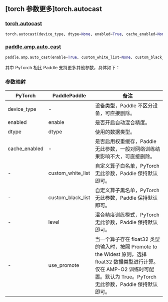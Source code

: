 ## [torch 参数更多]torch.autocast

### [torch.autocast](https://pytorch.org/docs/stable/amp.html?highlight=autocast#torch.autocast)

```python
torch.autocast(device_type, dtype=None, enabled=True, cache_enabled=None)
```

### [paddle.amp.auto_cast](https://www.paddlepaddle.org.cn/documentation/docs/zh/develop/api/paddle/amp/auto_cast_cn.html)

```python
paddle.amp.auto_cast(enable=True, custom_white_list=None, custom_black_list=None, level='O1', dtype='float16', use_promote=True)
```

其中 PyTorch 相比 Paddle 支持更多其他参数，具体如下：

### 参数映射

| PyTorch       | PaddlePaddle      | 备注                                                                                                                                                                                  |
| ------------- | ----------------- | ------------------------------------------------------------------------------------------------------------------------------------------------------------------------------------- |
| device_type   | -                 | 设备类型，Paddle 不区分设备，可直接删除。                                                                                                                                                  |
| enabled       | enable            | 是否开启自动混合精度。                                                                                                                                                                |
| dtype         | dtype             | 使用的数据类型。                                                                                                                                                                      |
| cache_enabled | -                 | 是否启用权重缓存，Paddle 无此参数，一般对网络训练结果影响不大，可直接删除。                                                                                                           |
| -             | custom_white_list | 自定义算子白名单，PyTorch 无此参数，Paddle 保持默认即可。                                                                                                                             |
| -             | custom_black_list | 自定义算子黑名单，PyTorch 无此参数，Paddle 保持默认即可。                                                                                                                             |
| -             | level             | 混合精度训练模式，PyTorch 无此参数，Paddle 保持默认即可。                                                                                                                             |
| -             | use_promote       | 当一个算子存在 float32 类型的输入时，按照 Promote to the Widest 原则，选择 float32 数据类型进行计算。仅在 AMP-O2 训练时可配置。默认为 True。PyTorch 无此参数，Paddle 保持默认即可。 |
